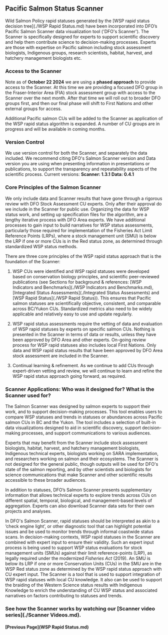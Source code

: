 <br>

## Pacific Salmon Status Scanner

Wild Salmon Policy rapid statuses generated by the [WSP rapid status decision tree](./WSP Rapid Status.md) have been incorporated into DFO’s Pacific Salmon Scanner data visualization tool ('DFO's Scanner'). The Scanner is specifically designed for experts to support scientific discovery and help them contribute science to decision-making processes. Experts are those with expertise on Pacific salmon including stock assessment biologists, Indigenous groups, research scientists, habitat, harvest, and hatchery management biologists etc.

### Access to the Scanner
Note as of **October 22 2024** we are using a **phased approach** to provide access to the Scanner. At this time we are providing a focused DFO group in the Fraser-Interior Area (FIA) stock assessment group with access to the Scanner over the next month. After that time we will roll out to broader DFO groups first, and then our final phase will shift to First Nations and other external groups for access.

Additional Pacific salmon CUs will be added to the Scanner as application of the WSP rapid status algorithm is expanded. A number of CU groups are in progress and will be available in coming months.

### Version Control
We use version control for both the Scanner, and separately the data included. We recommend citing DFO's Salmon Scanner version and Data version you are using when presenting information in presentations or publications, to support the transparency and repeatability aspects of the scientific process.
Current versions:
**Scanner: 1.3.1**
**Data: 0.4.1**

### Core Principles of the Salmon Scanner
We only include data and Scanner results that have gone through a rigorous review with DFO Stock Assessment CU experts. Only after their approval do we include in the Scanner for public use. Organizing the data for WSP status work, and setting up specification files for the algorithm, are a lengthy iterative process with DFO Area experts. We have additional processes to gain input to build narratives for WSP status assessments, particularly those required for implementation of the Fisheries Act Limit Reference Points (LRPs), where a stock management unit (SMU) is below the LRP if one or more CUs is in the Red status zone, as determined through standardized WSP status methods.

There are three core principles of the WSP rapid status approach that is the foundation of the Scanner:

1. WSP CUs were identified and WSP rapid statuses were developed based on conservation biology principles, and scientific peer-reviewed publications (see Sections for background & references: [WSP Indicators and Benchmarks](./WSP Indicators and Benchmarks.md), [Integrated Status Assessments](./Integrated Status Assessments) and [WSP Rapid Status](./WSP Rapid Status)). This ensures that Pacific salmon statuses are scientifically objective, consistent, and comparable across BC/Yukon CUs. Standardized metrics also need to be widely applicable and relatively easy to use and update regularly.

2. WSP rapid status assessments require the vetting of data and evaluation of WSP rapid statuses by experts on specific salmon CUs. Nothing is presented in the Scanner in terms of data or results, unless they have been approved by DFO Area and other experts. On-going review process for WSP rapid statuses also includes local First Nations. Only data and WSP rapid status results that have been approved by DFO Area stock assessment are included in the Scanner.

3. Continual learning & refinement. As we continue to add CUs through expert-driven vetting and review, we will continue to learn and refine the WSP rapid status approach going forward, as required.

### Scanner Applications: Who was it designed for? What is the Scanner used for?
The Salmon Scanner was designed by salmon experts to support their work, and to support decision-making processes. This tool enables users to compare WSP statuses and trends in statuses or abundances across Pacific salmon CUs in BC and the Yukon. The tool includes a selection of built-in data visualizations designed to aid in scientific discovery, support decision-making processes, and support communications to various audiences. 

Experts that may benefit from the Scanner include stock assessment biologists, habitat, harvest, and hatchery management biologists, Indigenous technical experts, biologists working on SARA implementation, and researchers working on salmon and their ecosystems. The Scanner is not designed for the general public, though outputs will be used for DFO's state of the salmon reporting, and by other scientists and biologists for science communications that make Scanner and other scientific results accessible to these broader audiences.

In addition to statuses, DFO’s Salmon Scanner presents supplementary information that allows technical experts to explore trends across CUs on different spatial, temporal, biological, and management-based levels of aggregation. Experts can also download Scanner data sets for their own projects and analyses.

In DFO's Salmon Scanner, rapid statuses should be interpreted as akin to a ‘check engine light’, or other diagnostic tool that can highlight potential issues and be used to monitor trends through informal coastwide status scans. In decision-making contexts, WSP rapid statuses in the Scanner are combined with expert input to ensure their validity. Such an expert input process is being used to support WSP status evaluations for stock management units (SMUs) against their limit reference-points (LRP), as legally required under the modernized _Fisheries Act_ (2019). An SMU is below its LRP if one or more Conservation Units (CUs) in the SMU are in the WSP Red status zone as determined by the WSP rapid status approach with CU expert input. The Scanner is a tool that is used to support integration of WSP rapid statuses with local CU knowledge. It also can be used to support the braiding of the Western Science status results with Indigenous Knowledge to enrich the understanding of CU WSP status and associated narratives on factors contributing to statuses and trends. 

### See how the Scanner works by watching our [Scanner video series](./Scanner Videos.md).
#### [Previous Page](WSP Rapid Status.md)

